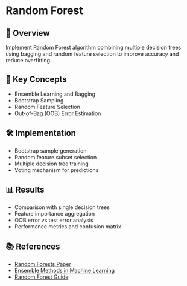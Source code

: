 # Random Forest

## 📌 Overview
Implement Random Forest algorithm combining multiple decision trees using bagging and random feature selection to improve accuracy and reduce overfitting.

## 🧠 Key Concepts
- Ensemble Learning and Bagging
- Bootstrap Sampling
- Random Feature Selection
- Out-of-Bag (OOB) Error Estimation

## 🛠️ Implementation
- Bootstrap sample generation
- Random feature subset selection
- Multiple decision tree training
- Voting mechanism for predictions

## 📊 Results
- Comparison with single decision trees
- Feature importance aggregation
- OOB error vs test error analysis
- Performance metrics and confusion matrix

## 📚 References
- [Random Forests Paper](https://link.springer.com/article/10.1023/A:1010933404324)
- [Ensemble Methods in Machine Learning](https://cs.nju.edu.cn/zhouzh/zhouzh.files/publication/springerEBR09.pdf)
- [Random Forest Guide](https://towardsdatascience.com/understanding-random-forest-58381e0602d2) 